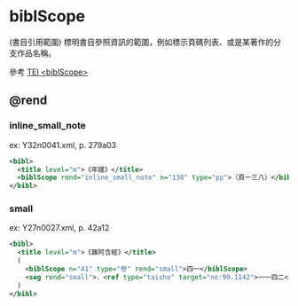# biblScope

(書目引用範圍) 標明書目參照資訊的範圍，例如標示頁碼列表、或是某著作的分支作品名稱。

參考 [TEI &lt;biblScope>](https://www.tei-c.org/release/doc/tei-p5-doc/zh-TW/html/ref-biblScope.html)

## @rend

### inline_small_note

ex: Y32n0041.xml, p. 279a03

```xml
<bibl>
  <title level="m">《年譜》</title>
  <biblScope rend="inline_small_note" n="138" type="pp">（頁一三八）</biblScope>
</bibl>
```

### small

ex: Y27n0027.xml, p. 42a12

```xml
<bibl>
  <title level="m">《雜阿含經》</title>
  (
    <biblScope n="41" type="卷" rend="small">四一</biblScope>
    <seg rend="small">．<ref type="taisho" target="no:99.1142">一一四二</ref></seg>
  )
</bibl>
```
